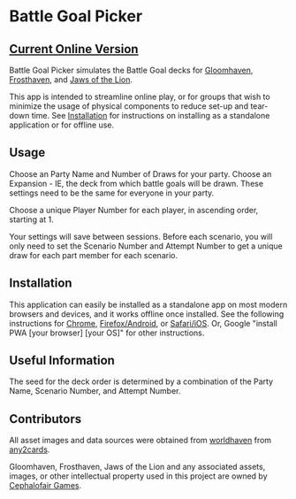 # Battle Goal Picker

## [Current Online Version](https://battlgoalpicker.fly.io/)

Battle Goal Picker simulates the Battle Goal decks for [Gloomhaven](https://cephalofair.com/products/gloomhaven), [Frosthaven](https://cephalofair.com/pages/frosthaven), and [Jaws of the Lion](https://cephalofair.com/products/gloomhaven-jaws-of-the-lion).

This app is intended to streamline online play, or for groups that wish to minimize the usage of physical components to reduce set-up and tear-down time.  See [Installation](#Installation) for instructions on installing as a standalone application or for offline use.
    
## Usage

Choose an Party Name and Number of Draws for your party.  Choose an Expansion - IE, the deck from which battle goals will be drawn.  These settings need to be the same for everyone in your party.

Choose a unique Player Number for each player, in ascending order, starting at 1.

Your settings will save between sessions. Before each scenario, you will only need to set the Scenario Number and Attempt Number to get a unique draw for each part member for each scenario.

## Installation

This application can easily be installed as a standalone app on most modern browsers and devices, and it works offline once installed.  See the following instructions for [Chrome](https://support.google.com/chrome/answer/9658361), [Firefox/Android](https://developer.mozilla.org/en-US/docs/Web/Progressive_web_apps/Installing#firefox_for_android), or [Safari/iOS](https://developer.mozilla.org/en-US/docs/Web/Progressive_web_apps/Installing#safari_for_ios_iphoneos_ipados).  Or, Google "install PWA [your browser] [your OS]" for other instructions.

## Useful Information

The seed for the deck order is determined by a combination of the Party Name, Scenario Number, and Attempt Number.

## Contributors

All asset images and data sources were obtained from [worldhaven](https://github.com/any2cards/worldhaven) from [any2cards](https://github.com/any2cards).

Gloomhaven, Frosthaven, Jaws of the Lion and any associated assets, images, or other intellectual property used in this project are owned by [Cephalofair Games](https://cephalofair.com/).

